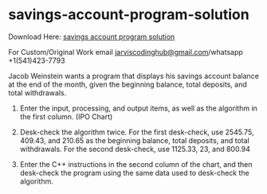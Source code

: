# savings-account-program-solution

Download Here: [savings account program solution](https://jarviscodinghub.com/assignment/savings-account-program-solution/)

For Custom/Original Work email jarviscodinghub@gmail.com/whatsapp +1(541)423-7793

Jacob Weinstein wants a program that displays his savings account balance at the end of the month, given the beginning balance, total deposits, and total withdrawals.

1. Enter the input, processing, and output items, as well as the algorithm in the first column. (IPO Chart)

2. Desk-check the algorithm twice. For the first desk-check, use 2545.75, 409.43, and 210.65 as the beginning balance, total deposits, and total withdrawals. For the second desk-check, use 1125.33, 23, and 800.94

3. Enter the C++ instructions in the second column of the chart, and then desk-check the program using the same data used to desk-check the algorithm.
